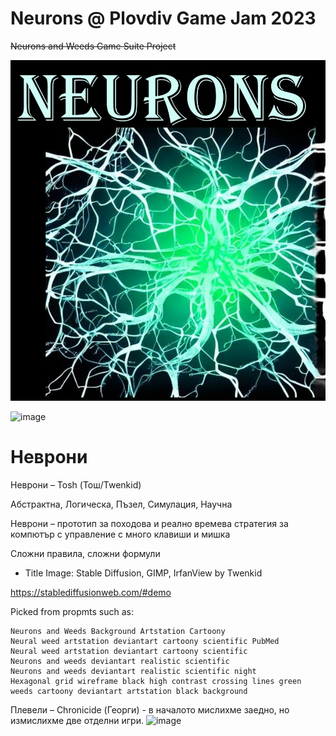 # Neurons @ Plovdiv Game Jam 2023

<s>Neurons and Weeds Game Suite Project</s>

![image](https://github.com/Twenkid/PlovdivGameJam2023-Neurons/blob/main/Slides/IMG_20230205_150846.jpg)

![image](https://user-images.githubusercontent.com/23367640/216789026-f65c042c-582b-4841-b988-36a48181f53b.png)

# Неврони

Неврони – Tosh (Тош/Twenkid)

Абстрактна, Логическа, Пъзел, Симулация, Научна

Неврони – прототип за походова и реално времева стратегия за компютър с управление с много клавиши и мишка

Сложни правила, сложни формули


* Title Image: Stable Diffusion, GIMP, IrfanView by Twenkid

https://stablediffusionweb.com/#demo

Picked from propmts such as:
```
Neurons and Weeds Background Artstation Cartoony
Neural weed artstation deviantart cartoony scientific PubMed
Neural weed artstation deviantart cartoony scientific
Neurons and weeds deviantart realistic scientific
Neurons and weeds deviantart realistic scientific night
Hexagonal grid wireframe black high contrast crossing lines green
weeds cartoony deviantart artstation black background
```

Плевели – Chronicide (Георги) - в началото мислихме заедно, но измислихме две отделни игри.
![image](https://user-images.githubusercontent.com/23367640/216789510-8ebfa7f2-db12-43d8-a82d-86d964b68044.png)
